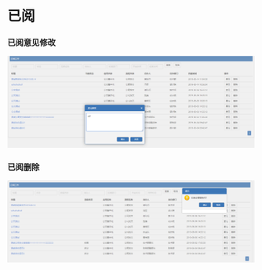 # 已阅

### 已阅意见修改

![](../../.gitbook/assets/image%20%2883%29.png)

### 已阅删除

![](../../.gitbook/assets/image%20%28171%29.png)



